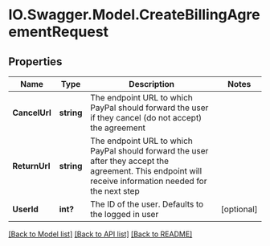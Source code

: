 # IO.Swagger.Model.CreateBillingAgreementRequest
## Properties

Name | Type | Description | Notes
------------ | ------------- | ------------- | -------------
**CancelUrl** | **string** | The endpoint URL to which PayPal should forward the user if they cancel (do not accept) the agreement | 
**ReturnUrl** | **string** | The endpoint URL to which PayPal should forward the user after they accept the agreement. This endpoint will receive information needed for the next step | 
**UserId** | **int?** | The ID of the user. Defaults to the logged in user | [optional] 

[[Back to Model list]](../README.md#documentation-for-models) [[Back to API list]](../README.md#documentation-for-api-endpoints) [[Back to README]](../README.md)

